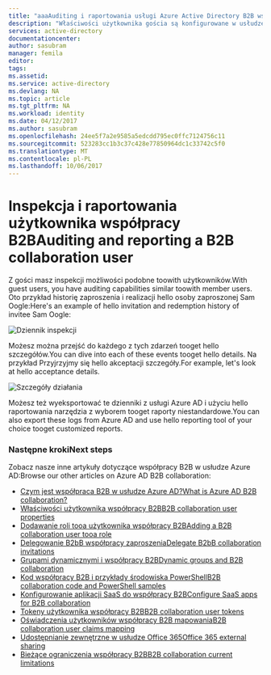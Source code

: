 ```yaml
---
title: "aaaAuditing i raportowania usługi Azure Active Directory B2B współpracy użytkownika | Dokumentacja firmy Microsoft"
description: "Właściwości użytkownika gościa są konfigurowane w usłudze Azure Active Directory B2B współpracy"
services: active-directory
documentationcenter: 
author: sasubram
manager: femila
editor: 
tags: 
ms.assetid: 
ms.service: active-directory
ms.devlang: NA
ms.topic: article
ms.tgt_pltfrm: NA
ms.workload: identity
ms.date: 04/12/2017
ms.author: sasubram
ms.openlocfilehash: 24ee5f7a2e9585a5edcdd795ec0ffc7124756c11
ms.sourcegitcommit: 523283cc1b3c37c428e77850964dc1c33742c5f0
ms.translationtype: MT
ms.contentlocale: pl-PL
ms.lasthandoff: 10/06/2017
---
```

# <a name="auditing-and-reporting-a-b2b-collaboration-user"></a><span data-ttu-id="3f043-103">Inspekcja i raportowania użytkownika współpracy B2B</span><span class="sxs-lookup"><span data-stu-id="3f043-103">Auditing and reporting a B2B collaboration user</span></span>
<span data-ttu-id="3f043-104">Z gości masz inspekcji możliwości podobne toowith użytkowników.</span><span class="sxs-lookup"><span data-stu-id="3f043-104">With guest users, you have auditing capabilities similar toowith member users.</span></span> <span data-ttu-id="3f043-105">Oto przykład historię zaproszenia i realizacji hello osoby zaproszonej Sam Oogle:</span><span class="sxs-lookup"><span data-stu-id="3f043-105">Here's an example of hello invitation and redemption history of invitee Sam Oogle:</span></span>

![Dziennik inspekcji](./media/active-directory-b2b-auditing-and-reporting/audit-log.png)

<span data-ttu-id="3f043-107">Możesz można przejść do każdego z tych zdarzeń tooget hello szczegółów.</span><span class="sxs-lookup"><span data-stu-id="3f043-107">You can dive into each of these events tooget hello details.</span></span> <span data-ttu-id="3f043-108">Na przykład Przyjrzyjmy się hello akceptacji szczegóły.</span><span class="sxs-lookup"><span data-stu-id="3f043-108">For example, let's look at hello acceptance details.</span></span>

![Szczegóły działania](./media/active-directory-b2b-auditing-and-reporting/activity-details.png)

<span data-ttu-id="3f043-110">Możesz też wyeksportować te dzienniki z usługi Azure AD i użyciu hello raportowania narzędzia z wyborem tooget raporty niestandardowe.</span><span class="sxs-lookup"><span data-stu-id="3f043-110">You can also export these logs from Azure AD and use hello reporting tool of your choice tooget customized reports.</span></span>

### <a name="next-steps"></a><span data-ttu-id="3f043-111">Następne kroki</span><span class="sxs-lookup"><span data-stu-id="3f043-111">Next steps</span></span>

<span data-ttu-id="3f043-112">Zobacz nasze inne artykuły dotyczące współpracy B2B w usłudze Azure AD:</span><span class="sxs-lookup"><span data-stu-id="3f043-112">Browse our other articles on Azure AD B2B collaboration:</span></span>

* [<span data-ttu-id="3f043-113">Czym jest współpraca B2B w usłudze Azure AD?</span><span class="sxs-lookup"><span data-stu-id="3f043-113">What is Azure AD B2B collaboration?</span></span>](active-directory-b2b-what-is-azure-ad-b2b.md)
* [<span data-ttu-id="3f043-114">Właściwości użytkownika współpracy B2B</span><span class="sxs-lookup"><span data-stu-id="3f043-114">B2B collaboration user properties</span></span>](active-directory-b2b-user-properties.md)
* [<span data-ttu-id="3f043-115">Dodawanie roli tooa użytkownika współpracy B2B</span><span class="sxs-lookup"><span data-stu-id="3f043-115">Adding a B2B collaboration user tooa role</span></span>](active-directory-b2b-add-guest-to-role.md)
* [<span data-ttu-id="3f043-116">Delegowanie B2bB współpracy zaproszenia</span><span class="sxs-lookup"><span data-stu-id="3f043-116">Delegate B2bB collaboration invitations</span></span>](active-directory-b2b-delegate-invitations.md)
* [<span data-ttu-id="3f043-117">Grupami dynamicznymi i współpracy B2B</span><span class="sxs-lookup"><span data-stu-id="3f043-117">Dynamic groups and B2B collaboration</span></span>](active-directory-b2b-dynamic-groups.md)
* [<span data-ttu-id="3f043-118">Kod współpracy B2B i przykłady środowiska PowerShell</span><span class="sxs-lookup"><span data-stu-id="3f043-118">B2B collaboration code and PowerShell samples</span></span>](active-directory-b2b-code-samples.md)
* [<span data-ttu-id="3f043-119">Konfigurowanie aplikacji SaaS do współpracy B2B</span><span class="sxs-lookup"><span data-stu-id="3f043-119">Configure SaaS apps for B2B collaboration</span></span>](active-directory-b2b-configure-saas-apps.md)
* [<span data-ttu-id="3f043-120">Tokeny użytkownika współpracy B2B</span><span class="sxs-lookup"><span data-stu-id="3f043-120">B2B collaboration user tokens</span></span>](active-directory-b2b-user-token.md)
* [<span data-ttu-id="3f043-121">Oświadczenia użytkowników współpracy B2B mapowania</span><span class="sxs-lookup"><span data-stu-id="3f043-121">B2B collaboration user claims mapping</span></span>](active-directory-b2b-claims-mapping.md)
* [<span data-ttu-id="3f043-122">Udostępnianie zewnętrzne w usłudze Office 365</span><span class="sxs-lookup"><span data-stu-id="3f043-122">Office 365 external sharing</span></span>](active-directory-b2b-o365-external-user.md)
* [<span data-ttu-id="3f043-123">Bieżące ograniczenia współpracy B2B</span><span class="sxs-lookup"><span data-stu-id="3f043-123">B2B collaboration current limitations</span></span>](active-directory-b2b-current-limitations.md)
